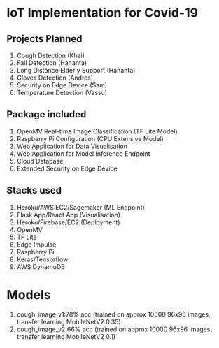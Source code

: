 # IoT Implementation for Covid-19

## Projects Planned

1. Cough Detection (Khai)
2. Fall Detection (Hananta)
3. Long Distance Elderly Support (Hananta)
3. Gloves Detection (Andres)
4. Security on Edge Device (Sam)
5. Temperature Detection (Vassu)

## Package included

1. OpenMV Real-time Image Classification (TF Lite Model)
2. Raspberry Pi Configuration (CPU Extensive Model)
3. Web Application for Data Visualisation
4. Web Application for Model Inference Endpoint
5. Cloud Database
6. Extended Security on Edge Device

## Stacks used

1. Heroku/AWS EC2/Sagemaker (ML Endpoint)
2. Flask App/React App (Visualisation)
3. Heroku/Firebase/EC2 (Deployment)
4. OpenMV
5. TF Lite
6. Edge Impulse
7. Raspberry Pi
8. Keras/Tensorflow
9. AWS DynamoDB

# Models

1. cough_image_v1:78% acc (trained on approx 10000 96x96 images, transfer learning MobileNetV2 0.35)
2. cough_image_v2:66% acc (trained on approx 10000 96x96 images, transfer learning MobileNetV2 0.1)
